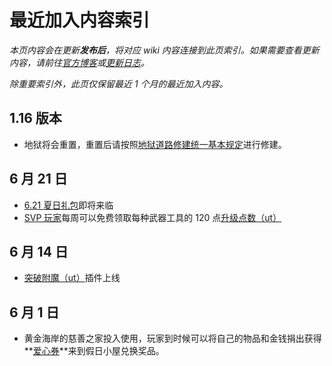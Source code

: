 # 最近加入内容索引

*本页内容会在更新**发布后**，将对应 wiki 内容连接到此页索引。如果需要查看更新内容，请前往[官方博客](https://blog.sotap.org)或[更新日志](https://open.sotap.org)。*

*除重要索引外，此页仅保留最近 1 个月的最近加入内容。*

## 1.16 版本

- 地狱将会重置，重置后请按照[地狱道路修建统一基本规定][地狱交通]进行修建。

## 6 月 21 日

- [6.21 夏日礼包][夏日礼包]即将来临
- [SVP 玩家][赞助相关]每周可以免费领取每种武器工具的 120 点[升级点数（ut）][ut]

## 6 月 14 日

- [突破附魔（ut）][ut]插件上线

## 6 月 1 日

- 黄金海岸的慈善之家投入使用，玩家到时候可以将自己的物品和金钱捐出获得**[爱心券][爱心券]**来到假日小屋兑换奖品。


[地狱交通]:/Windfall/nether.md
[夏日礼包]:/extra-summer.md
[赞助相关]:/extra.md
[ut]:/plugins/upgradeabletools.md
[爱心券]:/Windfall/economy.md#爱心券
